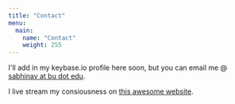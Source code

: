 ```yaml
---
title: "Contact"
menu:
  main:
    name: "Contact"
    weight: 255
---
```



I'll add in my keybase.io profile here soon, but you can email me @ [sabhinav at bu dot edu]().

I live stream my consiousness on [this awesome website](https://streams.place/augustradjoe). 